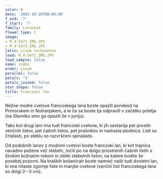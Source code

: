 ```yaml
---
color: B
date: '2003-10-26T00:00:00'
f_end: '7'
f_start: '7'
family: Linaceae
flower_type: C
image:
- M_4-5471_IMG.JPG
- M_4-5473_IMG.JPG
latin: Linum narbonense
lead: M_4-5471_IMG.JPG
lead_sample: false
name: index
order: Linum
parallel: false
petals: '5'
petals_joined: false
star_shape: false
title: Francoski lan
---
```

Nežne modre cvetove francoskega lana boste opazili ponekod na Primorskem in Notranjskem, a le če se boste tja odpravili v začetku poletja (na Slavniku smo ga opazili že v juniju).

Tako kot drugi lani ima tudi francoski cvetove, ki jih sestavlja pet prostih venčnih listov, pet čašnih listov, pet prašnikov in nadrasla plodnica. Listi so črtalasti, po steblu so razvrščeni spiralasto.

Od podobnih lanov z modrimi cvetovi boste francoski lan, ki kot trajnica navadno požene več stebelc, ločili po na dolgo priostrenih čašnih listih s širokim kožnatim robom in obliki stebelnih listov, na katere bodite še posebej pozorni. Na kraških košenicah boste namreč našli tudi dvoletni lan, ki ima nitaste zgornje liste in manjše cvetove (venčni listi francoskega lana so dolgi 2--3 cm).
